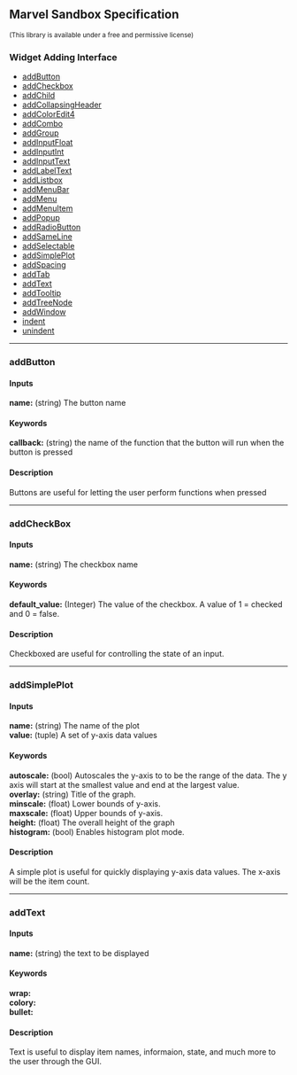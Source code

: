## Marvel Sandbox Specification
<sub>(This library is available under a free and permissive license)</sub>

### Widget Adding Interface
- [addButton](#addButton)
- [addCheckbox](#addCheckbox)
- [addChild](#addChild)
- [addCollapsingHeader](#addCollapsingHeader)
- [addColorEdit4](#addColorEdit4)
- [addCombo](#addCombo)
- [addGroup](#addGroup)
- [addInputFloat](#addInputFloat)
- [addInputInt](#addInputInt)
- [addInputText](#addInputText)
- [addLabelText](#addlabeltext)
- [addListbox](#addListbox)
- [addMenuBar](#addMenuBar)
- [addMenu](#addMenu)
- [addMenuItem](#addMenuItem)
- [addPopup](#addPopup)
- [addRadioButton](#addRadioButton)
- [addSameLine](#addSameLine)
- [addSelectable](#addSelectable)
- [addSimplePlot](#addsimpleplot)
- [addSpacing](#addSpacing)
- [addTab](#addTab)
- [addText](#addtext)
- [addTooltip](#addTooltip)
- [addTreeNode](#addTreeNode)
- [addWindow](#addWindow)
- [indent](#indent)
- [unindent](#unindent)





--------------------------------
### addButton
#### Inputs
**name:** (string) The button name

#### Keywords
**callback:** (string) the name of the function that the button will run when the button is pressed

#### Description
Buttons are useful for letting the user perform functions when pressed 

---------------------------------

### addCheckBox
#### Inputs
**name:** (string) The checkbox name

#### Keywords
**default_value:** (Integer) The value of the checkbox. A value of 1 = checked and 0 = false. 

#### Description
Checkboxed are useful for controlling the state of an input.

---------------------------------

### addSimplePlot
#### Inputs
**name:** (string) The name of the plot
</br>**value:** (tuple) A set of y-axis data values

#### Keywords
**autoscale:** (bool) Autoscales the y-axis to to be the range of the data. The y axis will start at the smallest value and end at the largest value.
</br>**overlay:** (string) Title of the graph.
</br>**minscale:** (float) Lower bounds of y-axis.
</br>**maxscale:** (float) Upper bounds of y-axis.
</br>**height:** (float) The overall height of the graph
</br>**histogram:** (bool) Enables histogram plot mode.

#### Description
A simple plot is useful for quickly displaying y-axis data values. The x-axis will be the item count.

--------------------------------

### addText
#### Inputs
**name:** (string) the text to be displayed

#### Keywords
**wrap:**
</br>**colory:**
</br>**bullet:**

#### Description
Text is useful to display item names, informaion, state, and much more to the user through the GUI.
